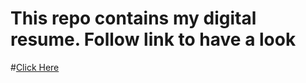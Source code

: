 # This repo contains my digital resume. Follow link to have a look
#[Click Here](https://1vipulp.github.io/resume/)



